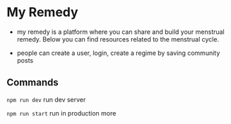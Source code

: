 # My Remedy 



- my remedy is a platform where you can share and build your menstrual remedy. Below you can find resources related to the menstrual cycle.

- people can create a user, login, create a regime by saving community posts 



## Commands

`npm run dev` run dev server

`npm run start` run in production more




